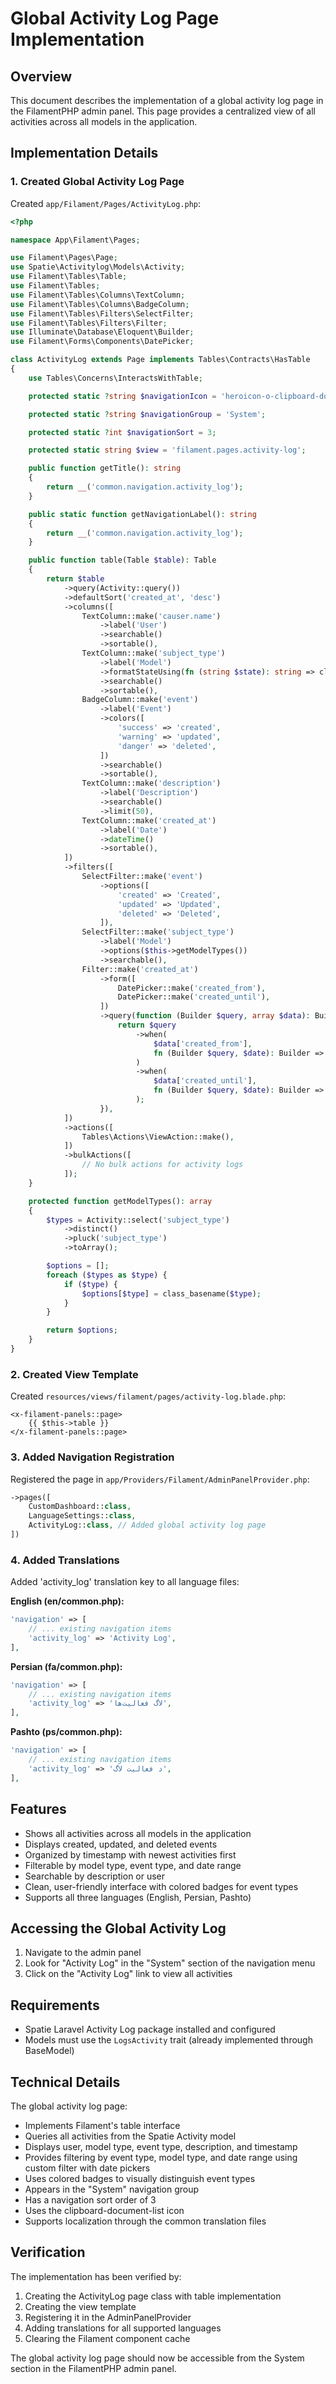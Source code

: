 # Global Activity Log Page Implementation

## Overview

This document describes the implementation of a global activity log page in the FilamentPHP admin panel. This page provides a centralized view of all activities across all models in the application.

## Implementation Details

### 1. Created Global Activity Log Page

Created `app/Filament/Pages/ActivityLog.php`:

```php
<?php

namespace App\Filament\Pages;

use Filament\Pages\Page;
use Spatie\Activitylog\Models\Activity;
use Filament\Tables\Table;
use Filament\Tables;
use Filament\Tables\Columns\TextColumn;
use Filament\Tables\Columns\BadgeColumn;
use Filament\Tables\Filters\SelectFilter;
use Filament\Tables\Filters\Filter;
use Illuminate\Database\Eloquent\Builder;
use Filament\Forms\Components\DatePicker;

class ActivityLog extends Page implements Tables\Contracts\HasTable
{
    use Tables\Concerns\InteractsWithTable;

    protected static ?string $navigationIcon = 'heroicon-o-clipboard-document-list';

    protected static ?string $navigationGroup = 'System';

    protected static ?int $navigationSort = 3;

    protected static string $view = 'filament.pages.activity-log';

    public function getTitle(): string
    {
        return __('common.navigation.activity_log');
    }

    public static function getNavigationLabel(): string
    {
        return __('common.navigation.activity_log');
    }

    public function table(Table $table): Table
    {
        return $table
            ->query(Activity::query())
            ->defaultSort('created_at', 'desc')
            ->columns([
                TextColumn::make('causer.name')
                    ->label('User')
                    ->searchable()
                    ->sortable(),
                TextColumn::make('subject_type')
                    ->label('Model')
                    ->formatStateUsing(fn (string $state): string => class_basename($state))
                    ->searchable()
                    ->sortable(),
                BadgeColumn::make('event')
                    ->label('Event')
                    ->colors([
                        'success' => 'created',
                        'warning' => 'updated',
                        'danger' => 'deleted',
                    ])
                    ->searchable()
                    ->sortable(),
                TextColumn::make('description')
                    ->label('Description')
                    ->searchable()
                    ->limit(50),
                TextColumn::make('created_at')
                    ->label('Date')
                    ->dateTime()
                    ->sortable(),
            ])
            ->filters([
                SelectFilter::make('event')
                    ->options([
                        'created' => 'Created',
                        'updated' => 'Updated',
                        'deleted' => 'Deleted',
                    ]),
                SelectFilter::make('subject_type')
                    ->label('Model')
                    ->options($this->getModelTypes())
                    ->searchable(),
                Filter::make('created_at')
                    ->form([
                        DatePicker::make('created_from'),
                        DatePicker::make('created_until'),
                    ])
                    ->query(function (Builder $query, array $data): Builder {
                        return $query
                            ->when(
                                $data['created_from'],
                                fn (Builder $query, $date): Builder => $query->whereDate('created_at', '>=', $date),
                            )
                            ->when(
                                $data['created_until'],
                                fn (Builder $query, $date): Builder => $query->whereDate('created_at', '<=', $date),
                            );
                    }),
            ])
            ->actions([
                Tables\Actions\ViewAction::make(),
            ])
            ->bulkActions([
                // No bulk actions for activity logs
            ]);
    }

    protected function getModelTypes(): array
    {
        $types = Activity::select('subject_type')
            ->distinct()
            ->pluck('subject_type')
            ->toArray();

        $options = [];
        foreach ($types as $type) {
            if ($type) {
                $options[$type] = class_basename($type);
            }
        }

        return $options;
    }
}
```

### 2. Created View Template

Created `resources/views/filament/pages/activity-log.blade.php`:

```blade
<x-filament-panels::page>
    {{ $this->table }}
</x-filament-panels::page>
```

### 3. Added Navigation Registration

Registered the page in `app/Providers/Filament/AdminPanelProvider.php`:

```php
->pages([
    CustomDashboard::class,
    LanguageSettings::class,
    ActivityLog::class, // Added global activity log page
])
```

### 4. Added Translations

Added 'activity_log' translation key to all language files:

**English (en/common.php):**
```php
'navigation' => [
    // ... existing navigation items
    'activity_log' => 'Activity Log',
],
```

**Persian (fa/common.php):**
```php
'navigation' => [
    // ... existing navigation items
    'activity_log' => 'لاگ فعالیت‌ها',
],
```

**Pashto (ps/common.php):**
```php
'navigation' => [
    // ... existing navigation items
    'activity_log' => 'د فعالیت لاگ',
],
```

## Features

- Shows all activities across all models in the application
- Displays created, updated, and deleted events
- Organized by timestamp with newest activities first
- Filterable by model type, event type, and date range
- Searchable by description or user
- Clean, user-friendly interface with colored badges for event types
- Supports all three languages (English, Persian, Pashto)

## Accessing the Global Activity Log

1. Navigate to the admin panel
2. Look for "Activity Log" in the "System" section of the navigation menu
3. Click on the "Activity Log" link to view all activities

## Requirements

- Spatie Laravel Activity Log package installed and configured
- Models must use the `LogsActivity` trait (already implemented through BaseModel)

## Technical Details

The global activity log page:
- Implements Filament's table interface
- Queries all activities from the Spatie Activity model
- Displays user, model type, event type, description, and timestamp
- Provides filtering by event type, model type, and date range using custom filter with date pickers
- Uses colored badges to visually distinguish event types
- Appears in the "System" navigation group
- Has a navigation sort order of 3
- Uses the clipboard-document-list icon
- Supports localization through the common translation files

## Verification

The implementation has been verified by:
1. Creating the ActivityLog page class with table implementation
2. Creating the view template
3. Registering it in the AdminPanelProvider
4. Adding translations for all supported languages
5. Clearing the Filament component cache

The global activity log page should now be accessible from the System section in the FilamentPHP admin panel.